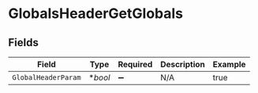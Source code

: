 # GlobalsHeaderGetGlobals


## Fields

| Field               | Type                | Required            | Description         | Example             |
| ------------------- | ------------------- | ------------------- | ------------------- | ------------------- |
| `GlobalHeaderParam` | **bool*             | :heavy_minus_sign:  | N/A                 | true                |